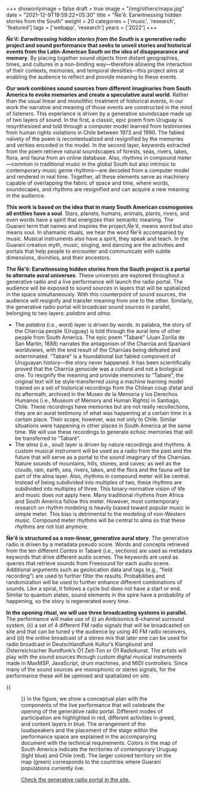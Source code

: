 +++
showonlyimage = false
draft = true
image = "/img/others/mapa.jpg"
date = "2021-12-9T19:59:22+05:30"
title = "Ñe'ê: Earwitnessing hidden stories from the South"
weight = 20
categories = ['music', 'research', 'featured']
tags = ['webapp', 'research']
years = ['2022']
+++

<!--more-->

**_Ñe'ê: Earwitnessing hidden stories from the South_ is a generative radio project and sound performance that seeks to unveil stories and historical events from the Latin-American South on the idea of disappearance and memory**. By placing together sound objects from distant geographies, times, and cultures in a non-binding way—therefore allowing the interaction of their contexts, memories, and temporal densities—this project aims at enabling the audience to reflect and provide meaning to these events. 

**Our work combines sound sources from different imaginaries from South America to evoke memories and create a speculative aural world**. Rather than the usual linear and monolithic treatment of historical events, in our work the narrative and meaning of those events are constructed in the mind of listeners. This experience is driven by a generative soundscape made up of two layers of sound. In the first, a classic, epic poem from Uruguay is resynthesized and told through a computer model learned from testimonies from human rights violations in Chile between 1973 and 1990. The fabled naïvety of the poem is recontextualized and resignified by the memories and verities encoded in the model. In the second layer, keywords extracted from the poem retrieve natural soundscapes of forests, seas, rivers, lakes, flora, and fauna from an online database. Also, rhythms in compound meter—common in traditional music in the global South but also intrinsic to contemporary music genre rhythms—are decoded from a computer model and rendered in real time. Together, all these elements serve as machinery capable of overlapping the fabric of space and time, where words, soundscapes, and rhythms are resignified and can acquire a new meaning in the audience.

 
**This work is based on the idea that in many South American cosmogonies all entities have a soul**. Stars, planets, humans, animals, plants, rivers, and even words have a spirit that energizes their semantic meaning. The Guaraní term that names and inspires the project,_Ñe'ê_, means word but also means soul. In shamanic rituals, we
hear the word Ñe'ê accompanied by music. Musical instruments also have a spirit, they speak and teach. In the Guaraní creation myth, music, singing, and dancing are the activities and portals that help people to encounter and communicate with subtle dimensions, divinities, and their ancestors.

**The Ñe'ê: Earwitnessing hidden stories from the South project is a portal to alternate aural universes**. These universes are explored throughout a generative radio and a live performance will launch the radio portal. The audience will be exposed to sound sources in layers that will be spatialized in the space simultaneously. With this counterpoint of sound sources, the audience will resignify and transfer meaning from one to the other. Similarly, the generative radio portal will broadcast sound sources in parallel, belonging to two layers: _palabra_ and _alma_.

- The _palabra_ (i.e., word) layer is driven by words. In palabra, the story of the Charrúa people (Uruguay) is told through the aural lens of other people from South America. The epic poem “Tabaré” (Juan Zorilla de San Martín, 1888) narrates the antagonism of the Charrúa and Spaniard worldviews, with the end result of the Charrúas being defeated and exterminated. “Tabaré” is a foundational but fabled component of Uruguayan history—the story never happened. It has been scientifically proved that the Charrúa genocide was a cultural and not a biological one. To resignify the meaning and provide memories to “Tabaré”, the original text will be style-transferred using a machine learning model trained on a set of historical recordings from the Chilean coup d’etat and its aftermath, archived in the Museo de la Memoria y los Derechos Humanos (i.e., Museum of Memory and Human Rights) in Santiago, Chile. These recordings have memories but are not really recollections, they are an aural testimony of what was happening at a certain time in a certain place. Their scope, however, was not only to Chile. Similar situations were happening in other places in South America at the same time. We will use these recordings to generate echoic memories that will be transferred to “Tabaré”.
- The _alma_ (i.e., soul) layer is driven by nature recordings and rhythms. A custom musical instrument will be used as a radio from the past and the future that will serve as a portal to the sound imaginary of the Charrúas. Nature sounds of mountains, hills, stones, and caves; as well as the clouds, rain, earth, sea, rivers, lakes, and the flora and the fauna will be part of the alma layer. Also, rhythms in compound meter will be central. Instead of being subdivided into multiples of two, these rhythms are subdivided into multiples of three. This binary-normative vision of life and music does not apply here. Many traditional rhythms from Africa and South America follow this meter. However, most contemporary research on rhythm modeling is heavily biased toward popular music in simple meter. This bias is detrimental to the modeling of non-Western music. Compound meter rhythms will be central to alma so that these rhythms are not lost anymore.

**Ñe'ê is structured as a non-linear, generative aural story**. The generative radio is driven by a metadata pseudo score. Words and concepts retrieved from the ten different _Cantos_ in Tabaré (i.e., sections) are used as metadata keywords that drive different audio scenes. The keywords are used as queries that retrieve sounds from Freesound for each audio scene. Additional arguments such as geolocation data and tags (e.g., “field recording”) are used to further filter the results. Probabilities and randomization will be used to further enhance different combinations of sounds. Like a spiral, it follows a cycle but does not have a start or end. Similar to quantum states, sound elements in the spire have a probability of happening, so the story is regenerated every time.

**In the opening ritual, we will use three broadcasting systems in parallel.** The performance will make use of (i) an Ambisonics 8-channel surround system, (ii) a set of 4 different FM radio signals that will be broadcasted on site and that can be tuned y the audience by using 40 FM radio receivers, and (iii) the online broadcast of a stereo mix that later one can be used for radio broadcast in Deutschlandfunk Kultur’s Klangkunst and Österreichischer Rundfunk’s Ö1 Zeit-Ton or Ö1 Radiokunst. The artists will play with the sound sources through custom digital musical instruments made in MaxMSP, JavaScript, drum machines, and MIDI controllers. Since many of the sound sources are monophonic or stereo signals, for the performance these will be upmixed and spatialized on site.

{{<figure src="/img/others/nehe-mapa-placing.jpg">}}
In the figure, we show a conceptual plan with the components of the live performance that will celebrate the opening of the generative radio portal. Different modes of participation are highlighted in red, different activities in greed, and content layers in blue. The arrangement of the loudspeakers and the placement of the stage within the performance space are explained in the accompanying document with the technical requirements. Colors in the map of South America indicate the territories of contemporary Uruguay (light blue) and Chile (red). The larger colored territory on the map (green) corresponds to the countries where Guaraní populations currently live.

[Check the generative radio portal in the site.](https://media.vigliensoni.com/code/generative-radio/test/)

